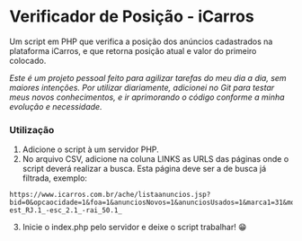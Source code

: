 # Verificador de Posição - iCarros

Um script em PHP que verifica a posição dos anúncios cadastrados na plataforma iCarros, e que retorna posição atual e valor do primeiro colocado.

*Este é um projeto pessoal feito para agilizar tarefas do meu dia a dia, sem maiores intenções. Por utilizar diariamente, adicionei no Git para testar meus novos conhecimentos, e ir aprimorando o código conforme a minha evolução e necessidade.*

### Utilização
1. Adicione o script à um servidor PHP.
2. No arquivo CSV, adicione na coluna LINKS as URLS das páginas onde o script deverá realizar a busca. Esta página deve ser a de busca já filtrada, exemplo:
```
https://www.icarros.com.br/ache/listaanuncios.jsp?bid=0&opcaocidade=1&foa=1&anunciosNovos=1&anunciosUsados=1&marca1=31&modelo1=919&anomodeloinicial=2014&anomodelofinal=2014&precominimo=0&precomaximo=0&cidadeaberto=&escopo=2&locationSop=cid_7043.1_-est_RJ.1_-esc_2.1_-rai_50.1_
```
3. Inicie o index.php pelo servidor e deixe o script trabalhar! 😁